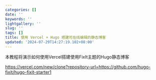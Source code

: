 ```yaml
---
categories: []
date: ''
keywords: ''
lightgallery: ''
slug: ''
tags: []
title: 使用 Vercel + Hugo 搭建可在线编辑的静态博客
updated: '2024-07-29T14:27:19.102+08:00'
---
```

本教程将演示如何使用Vercel搭建使用FixIt主题的Hugo静态博客

https://vercel.com/new/clone?repository-url=https://github.com/hugo-fixit/hugo-fixit-starter1
